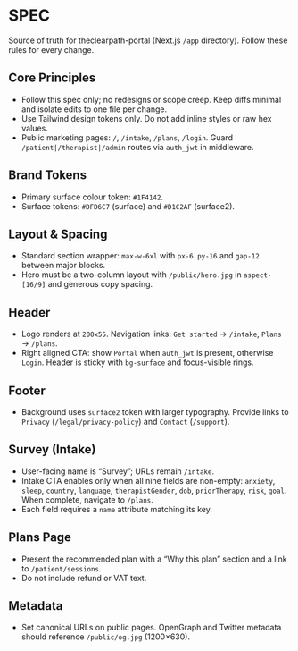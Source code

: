 # SPEC

Source of truth for theclearpath-portal (Next.js `/app` directory). Follow these rules for every change.

## Core Principles
- Follow this spec only; no redesigns or scope creep. Keep diffs minimal and isolate edits to one file per change.
- Use Tailwind design tokens only. Do not add inline styles or raw hex values.
- Public marketing pages: `/`, `/intake`, `/plans`, `/login`. Guard `/patient|/therapist|/admin` routes via `auth_jwt` in middleware.

## Brand Tokens
- Primary surface colour token: `#1F4142`.
- Surface tokens: `#DFD6C7` (surface) and `#D1C2AF` (surface2).

## Layout & Spacing
- Standard section wrapper: `max-w-6xl` with `px-6 py-16` and `gap-12` between major blocks.
- Hero must be a two-column layout with `/public/hero.jpg` in `aspect-[16/9]` and generous copy spacing.

## Header
- Logo renders at `200x55`. Navigation links: `Get started` → `/intake`, `Plans` → `/plans`.
- Right aligned CTA: show `Portal` when `auth_jwt` is present, otherwise `Login`. Header is sticky with `bg-surface` and focus-visible rings.

## Footer
- Background uses `surface2` token with larger typography. Provide links to `Privacy` (`/legal/privacy-policy`) and `Contact` (`/support`).

## Survey (Intake)
- User-facing name is “Survey”; URLs remain `/intake`.
- Intake CTA enables only when all nine fields are non-empty: `anxiety`, `sleep`, `country`, `language`, `therapistGender`, `dob`, `priorTherapy`, `risk`, `goal`. When complete, navigate to `/plans`.
- Each field requires a `name` attribute matching its key.

## Plans Page
- Present the recommended plan with a “Why this plan” section and a link to `/patient/sessions`.
- Do not include refund or VAT text.

## Metadata
- Set canonical URLs on public pages. OpenGraph and Twitter metadata should reference `/public/og.jpg` (1200×630).
